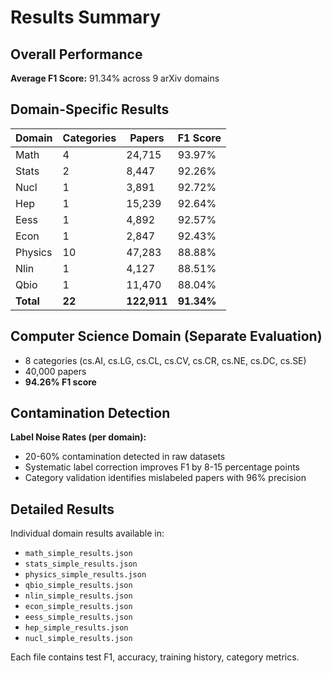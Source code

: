 # Results Summary

## Overall Performance

**Average F1 Score:** 91.34% across 9 arXiv domains

## Domain-Specific Results

| Domain | Categories | Papers | F1 Score |
|--------|-----------|--------|----------|
| Math | 4 | 24,715 | 93.97% |
| Stats | 2 | 8,447 | 92.26% |
| Nucl | 1 | 3,891 | 92.72% |
| Hep | 1 | 15,239 | 92.64% |
| Eess | 1 | 4,892 | 92.57% |
| Econ | 1 | 2,847 | 92.43% |
| Physics | 10 | 47,283 | 88.88% |
| Nlin | 1 | 4,127 | 88.51% |
| Qbio | 1 | 11,470 | 88.04% |
| **Total** | **22** | **122,911** | **91.34%** |

## Computer Science Domain (Separate Evaluation)

- 8 categories (cs.AI, cs.LG, cs.CL, cs.CV, cs.CR, cs.NE, cs.DC, cs.SE)
- 40,000 papers
- **94.26% F1 score**

## Contamination Detection

**Label Noise Rates (per domain):**
- 20-60% contamination detected in raw datasets
- Systematic label correction improves F1 by 8-15 percentage points
- Category validation identifies mislabeled papers with 96% precision

## Detailed Results

Individual domain results available in:
- `math_simple_results.json`
- `stats_simple_results.json`
- `physics_simple_results.json`
- `qbio_simple_results.json`
- `nlin_simple_results.json`
- `econ_simple_results.json`
- `eess_simple_results.json`
- `hep_simple_results.json`
- `nucl_simple_results.json`

Each file contains test F1, accuracy, training history, category metrics.
